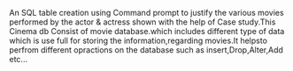 An SQL table creation using Command prompt to justify the various movies performed by the actor & actress shown with the
help of Case study.This Cinema db Consist of movie database.which includes different type of data which is use full for storing
the information,regarding movies.It helpsto perfrom different opractions on the database such as insert,Drop,Alter,Add etc...

